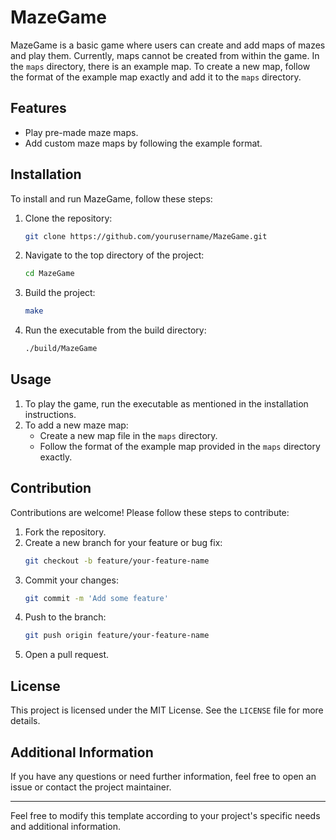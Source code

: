 # MazeGame

MazeGame is a basic game where users can create and add maps of mazes and play them. Currently, maps cannot be created from within the game. In the `maps` directory, there is an example map. To create a new map, follow the format of the example map exactly and add it to the `maps` directory.

## Features

- Play pre-made maze maps.
- Add custom maze maps by following the example format.

## Installation

To install and run MazeGame, follow these steps:

1. Clone the repository:
    ```sh
    git clone https://github.com/yourusername/MazeGame.git
    ```
2. Navigate to the top directory of the project:
    ```sh
    cd MazeGame
    ```
3. Build the project:
    ```sh
    make
    ```
4. Run the executable from the build directory:
    ```sh
    ./build/MazeGame
    ```

## Usage

1. To play the game, run the executable as mentioned in the installation instructions.
2. To add a new maze map:
   - Create a new map file in the `maps` directory.
   - Follow the format of the example map provided in the `maps` directory exactly.

## Contribution

Contributions are welcome! Please follow these steps to contribute:

1. Fork the repository.
2. Create a new branch for your feature or bug fix:
    ```sh
    git checkout -b feature/your-feature-name
    ```
3. Commit your changes:
    ```sh
    git commit -m 'Add some feature'
    ```
4. Push to the branch:
    ```sh
    git push origin feature/your-feature-name
    ```
5. Open a pull request.

## License

This project is licensed under the MIT License. See the `LICENSE` file for more details.

## Additional Information

If you have any questions or need further information, feel free to open an issue or contact the project maintainer.

---

Feel free to modify this template according to your project's specific needs and additional information.
